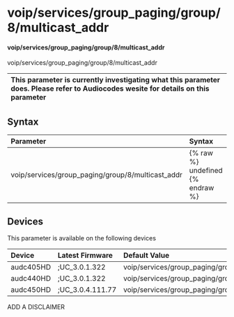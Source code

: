﻿---
description: voip/services/group_paging/group/8/multicast_addr
search: false
---

# voip/services/group_paging/group/8/multicast_addr

#### voip/services/group_paging/group/8/multicast_addr

voip/services/group_paging/group/8/multicast_addr


| This parameter is currently investigating what this parameter does. Please refer to Audiocodes wesite for details on this parameter | 
| :--- |

## Syntax
| Parameter | Syntax |
| :--- | :--- |
|voip/services/group_paging/group/8/multicast_addr | {% raw %} undefined {% endraw %}|

## Devices
This parameter is available on the following devices

| Device | Latest Firmware | Default Value |
|:---|:---|:---|
| audc405HD | ;UC_3.0.1.322 | voip/services/group_paging/group/8/multicast_addr=224.0.1.0 
| audc440HD | ;UC_3.0.1.322 | voip/services/group_paging/group/8/multicast_addr=224.0.1.0 
| audc450HD | ;UC_3.0.4.111.77 | voip/services/group_paging/group/8/multicast_addr=224.0.1.0 

ADD A DISCLAIMER
